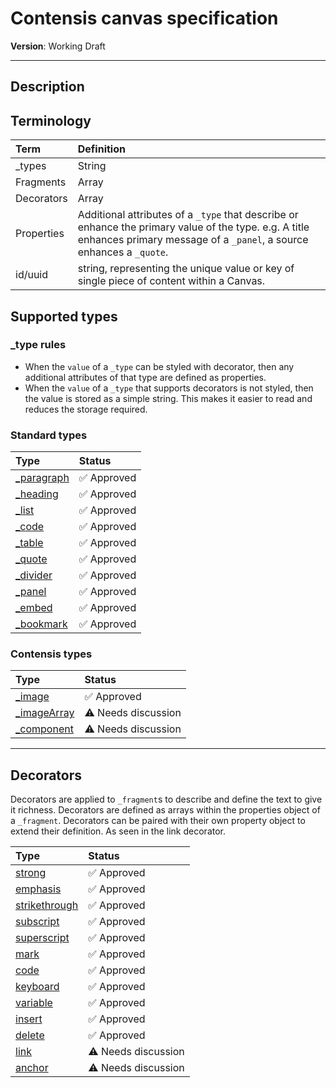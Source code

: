 # Contensis canvas specification

**Version**: Working Draft

***

## Description

## Terminology

| Term | Definition |
|:--|:--|
| _types | String |
| Fragments | Array |
| Decorators | Array |
| Properties | Additional attributes of a `_type` that describe or enhance the primary value of the type. e.g. A title enhances primary message of a `_panel`, a source enhances a `_quote`. |
| id/uuid | string, representing the unique value or key of single piece of content within a Canvas. |

## Supported types

### _type rules

- When the `value` of a `_type` can be styled with decorator, then any additional attributes of that type are defined as properties.
- When the `value` of a `_type` that supports decorators is not styled, then the value is stored as a simple string. This makes it easier to read and reduces the storage required.

### Standard types

| Type | Status |
|:--|:--|
| [_paragraph](standard-types.md#_paragraph)| :white_check_mark: Approved |
| [_heading](standard-types.md#_heading)| :white_check_mark: Approved |
| [_list](standard-types.md#_list)| :white_check_mark: Approved |
| [_code](standard-types.md#_code)| :white_check_mark: Approved |
| [_table](standard-types.md#_table)| :white_check_mark: Approved |
| [_quote](standard-types.md#_quote)| :white_check_mark: Approved |
| [_divider](standard-types.md#_divider)| :white_check_mark: Approved |
| [_panel](standard-types.md#_panel)| :white_check_mark: Approved |
| [_embed](standard-types.md#_embed)| :white_check_mark: Approved |
| [_bookmark](standard-types.md#_bookmark)| :white_check_mark: Approved |

### Contensis types

| Type | Status |
|:--|:--|
| [_image](contensis-types.md#_image)| :white_check_mark: Approved |
| [_imageArray](contensis-types.md#_imageArray)| :warning: Needs discussion |
| [_component](contensis-types.md#_component)| :warning: Needs discussion |

***

## Decorators

Decorators are applied to `_fragment`s to describe and define the text to give it richness. Decorators are defined as arrays within the properties object of a `_fragment`. Decorators can be paired with their own property object to extend their definition. As seen in the link decorator.

| Type | Status |
|:--|:--|
| [strong](decorators.md#strong)| :white_check_mark: Approved |
| [emphasis](decorators.md#emphasis)| :white_check_mark: Approved |
| [strikethrough](decorators.md#strikethrough)| :white_check_mark: Approved |
| [subscript](decorators.md#subscript)| :white_check_mark: Approved |
| [superscript](decorators.md#superscript)| :white_check_mark: Approved |
| [mark](decorators.md#mark)| :white_check_mark: Approved |
| [code](decorators.md#code)| :white_check_mark: Approved |
| [keyboard](decorators.md#keyboard)| :white_check_mark: Approved |
| [variable](decorators.md#variable)| :white_check_mark: Approved |
| [insert](decorators.md#insert)| :white_check_mark: Approved |
| [delete](decorators.md#delete)| :white_check_mark: Approved |
| [link](decorators.md#link)| :warning: Needs discussion |
| [anchor](decorators.md#anchor)| :warning: Needs discussion |
